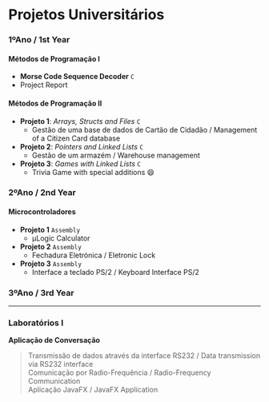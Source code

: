 # Projetos Universitários

### 1ºAno / 1st Year
#### Métodos de Programação I 
- **Morse Code Sequence Decoder** ``C``
- Project Report

#### Métodos de Programação II
- **Projeto 1**: *Arrays, Structs and Files* ``C``
  - Gestão de uma base de dados de Cartão de Cidadão / Management of a Citizen Card database
- **Projeto 2**: *Pointers and Linked Lists* ``C``
  - Gestão de um armazém / Warehouse management
- **Projeto 3**: *Games with Linked Lists* ``C``
  - Trivia Game with special additions :smile:


### 2ºAno / 2nd Year
#### Microcontroladores
- **Projeto 1** ``Assembly``
  - µLogic Calculator
- **Projeto 2** ``Assembly``
  - Fechadura Eletrónica / Eletronic Lock
- **Projeto 3** ``Assembly``
  - Interface a teclado PS/2 / Keyboard Interface PS/2
  
 
### 3ºAno / 3rd Year

---

### Laboratórios I
**Aplicação de Conversação**
> Transmissão de dados através da interface RS232 / Data transmission via RS232 interface  
> Comunicação por Radio-Frequência / Radio-Frequency Communication  
> Aplicação JavaFX / JavaFX Application
